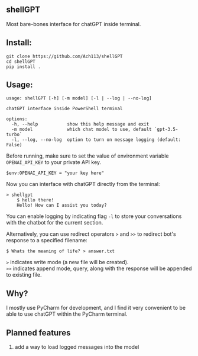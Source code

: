 ## shellGPT
Most bare-bones interface for chatGPT inside terminal.

## Install:
```
git clone https://github.com/Ach113/shellGPT
cd shellGPT
pip install .
```

## Usage:
```
usage: shellGPT [-h] [-m model] [-l | --log | --no-log]

chatGPT interface inside PowerShell terminal

options:
  -h, --help           show this help message and exit       
  -m model             which chat model to use, default `gpt-3.5-turbo`
  -l, --log, --no-log  option to turn on message logging (default: False)

```
Before running, make sure to set the value of environment variable
`OPENAI_API_KEY` to your private API key.
```
$env:OPENAI_API_KEY = "your key here"
```
Now you can interface with chatGPT directly from the terminal:
```
> shellgpt
    $ hello there!
    Hello! How can I assist you today?
```
You can enable logging by indicating flag `-l` to store your conversations 
with the chatbot for the current section.

Alternatively, you can use redirect operators `>` and `>>` to redirect bot's 
response to a specified filename:
```
$ Whats the meaning of life? > answer.txt
```
`>` indicates write mode (a new file will be created). \
`>>` indicates append mode, query,
along with the response will be appended to existing file.


## Why?
I mostly use PyCharm for development, and I find it very convenient
to be able to use chatGPT within the PyCharm terminal.

## Planned features
1. add a way to load logged messages into the model